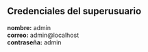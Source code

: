 ## Credenciales del superusuario
**nombre:** admin  
**correo:** admin@localhost  
**contraseña:** admin  